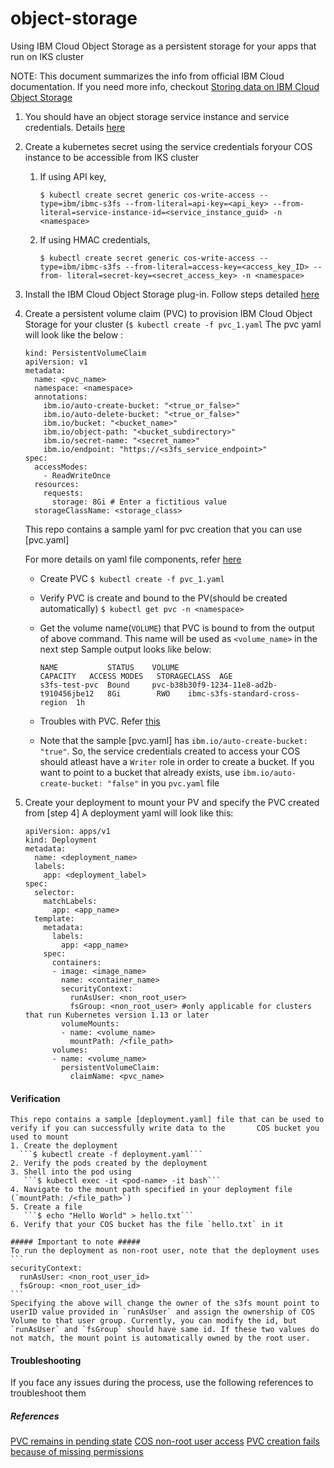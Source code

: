 # object-storage
Using IBM Cloud Object Storage as a persistent storage for your apps that run on IKS cluster

NOTE: This document summarizes the info from official IBM Cloud documentation. If you need more info, checkout [Storing data on IBM Cloud Object Storage](https://cloud.ibm.com/docs/containers?topic=containers-object_storage#add_cos)

1. You should have an object storage service instance and service credentials. Details [here](https://cloud.ibm.com/docs/containers?topic=containers-object_storage#create_cos_service)

2. Create a kubernetes secret using the service credentials foryour COS instance to be accessible from IKS cluster
    1. If using API key,
        ```
        $ kubectl create secret generic cos-write-access --type=ibm/ibmc-s3fs --from-literal=api-key=<api_key> --from-literal=service-instance-id=<service_instance_guid> -n <namespace>
        ```
    2. If using HMAC credentials,
        ```
        $ kubectl create secret generic cos-write-access --type=ibm/ibmc-s3fs --from-literal=access-key=<access_key_ID> --from- literal=secret-key=<secret_access_key> -n <namespace>
        ```
3.  Install the IBM Cloud Object Storage plug-in. Follow steps detailed [here](https://cloud.ibm.com/docs/containers?topic=containers-object_storage#install_cos)

4.  Create a persistent volume claim (PVC) to provision IBM Cloud Object Storage for your cluster (`$ kubectl create -f pvc_1.yaml`
    The pvc yaml will look like the below :
      ```
      kind: PersistentVolumeClaim
      apiVersion: v1
      metadata:
        name: <pvc_name>
        namespace: <namespace>
        annotations:
          ibm.io/auto-create-bucket: "<true_or_false>"
          ibm.io/auto-delete-bucket: "<true_or_false>"
          ibm.io/bucket: "<bucket_name>"
          ibm.io/object-path: "<bucket_subdirectory>"
          ibm.io/secret-name: "<secret_name>"
          ibm.io/endpoint: "https://<s3fs_service_endpoint>"
      spec:
        accessModes:
          - ReadWriteOnce
        resources:
          requests:
            storage: 8Gi # Enter a fictitious value
        storageClassName: <storage_class>
      ```
      This repo contains a sample yaml for pvc creation that you can use [pvc.yaml]
      
      For more details on yaml file components, refer [here](https://cloud.ibm.com/docs/containers?topic=containers-object_storage#add_cos)

      - Create PVC
        `$ kubectl create -f pvc_1.yaml`
      - Verify PVC is create and bound to the PV(should be created automatically)
        `$ kubectl get pvc -n <namespace>`
      - Get the volume name(`VOLUME`) that PVC is bound to from the output of above command. This name will be used as `<volume_name>` in the next step
        Sample output looks like below:
        ```
        NAME           STATUS    VOLUME                                     CAPACITY   ACCESS MODES   STORAGECLASS  AGE
        s3fs-test-pvc  Bound     pvc-b38b30f9-1234-11e8-ad2b-t910456jbe12   8Gi        RWO    ibmc-s3fs-standard-cross-region  1h
        ```
      - Troubles with PVC. Refer [this](https://cloud.ibm.com/docs/containers?topic=containers-cs_troubleshoot_storage#cos_pvc_pending)

      - Note that the sample [pvc.yaml] has `ibm.io/auto-create-bucket: "true"`. So, the service credentials created to access your COS should atleast have a `Writer` role in order to create a bucket. If you want to point to a bucket that already exists, use  `ibm.io/auto-create-bucket: "false"` in you `pvc.yaml` file
    
5.  Create your deployment to mount your PV and specify the PVC created from [step 4]
    A deployment yaml will look like this:
      ```
      apiVersion: apps/v1
      kind: Deployment
      metadata:
        name: <deployment_name>
        labels:
          app: <deployment_label>
      spec:
        selector:
          matchLabels:
            app: <app_name>
        template:
          metadata:
            labels:
              app: <app_name>
          spec:
            containers:
            - image: <image_name>
              name: <container_name>
              securityContext:
                runAsUser: <non_root_user>
                fsGroup: <non_root_user> #only applicable for clusters that run Kubernetes version 1.13 or later
              volumeMounts:
              - name: <volume_name>
                mountPath: /<file_path>
            volumes:
            - name: <volume_name>
              persistentVolumeClaim:
                claimName: <pvc_name>
      ```

#### Verification ####
    
    This repo contains a sample [deployment.yaml] file that can be used to verify if you can successfully write data to the       COS bucket you used to mount
    1. Create the deployment
      ```$ kubectl create -f deployment.yaml```
    2. Verify the pods created by the deployment
    3. Shell into the pod using
       ```$ kubectl exec -it <pod-name> -it bash```
    4. Navigate to the mount path specified in your deployment file (`mountPath: /<file_path>`)
    5. Create a file
       ```$ echo "Hello World" > hello.txt```
    6. Verify that your COS bucket has the file `hello.txt` in it
    
    ##### Important to note #####
    To run the deployment as non-root user, note that the deployment uses 
    ```
    securityContext:
      runAsUser: <non_root_user_id>
      fsGroup: <non_root_user_id>
    ```
    Specifying the above will change the owner of the s3fs mount point to userID value provided in `runAsUser` and assign the ownership of COS Volume to that user group. Currently, you can modify the id, but `runAsUser` and `fsGroup` should have same id. If these two values do not match, the mount point is automatically owned by the root user.

#### Troubleshooting ####
  If you face any issues during the process, use the following references to troubleshoot them
  ##### References #####
  [PVC remains in pending state](https://cloud.ibm.com/docs/containers?topic=containers-cs_troubleshoot_storage#cos_pvc_pending)
  [COS non-root user access](https://cloud.ibm.com/docs/containers?topic=containers-cs_troubleshoot_storage#cos_nonroot_access)
  [PVC creation fails because of missing permissions](https://cloud.ibm.com/docs/containers?topic=containers-cs_troubleshoot_storage#missing_permissions)
  
